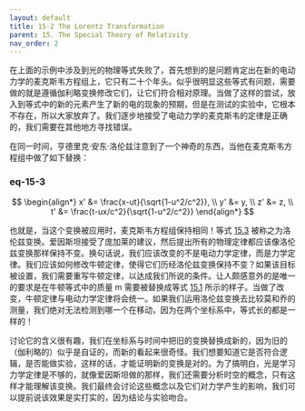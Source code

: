 ```yaml
---
layout: default
title: 15-2 The Lorentz Transformation
parent: 15. The Special Theory of Relativity
nav_order: 2
---
```

在上面的示例中涉及到光的物理等式失败了，首先想到的是问题肯定出在新的电动力学的麦克斯韦方程组上，它只有二十个年头。似乎很明显这些等式有问题，需要做的就是遵循伽利略变换修改它们，让它们符合相对原理。当做了这样的尝试，放入到等式中的新的元素产生了新的电的现象的预期，但是在测试的实验中，它根本不存在，所以大家放弃了。我们逐步地接受了电动力学的麦克斯韦的定律是正确的，我们需要在其他地方寻找错误。

在同一时间，亨德里克·安东·洛伦兹注意到了一个神奇的东西，当他在麦克斯韦方程组中做了如下替换：

### eq-15-3

$$
\begin{align*}
x' &= \frac{x-ut}{\sqrt{1-u^2/c^2}}, \\
y' &= y, \\
z' &= z, \\
t' &= \frac{t-ux/c^2}{\sqrt{1-u^2/c^2}}
\end{align*}
$$

也就是，当这个变换被应用时，麦克斯韦方程组保持相同！等式 [15.3]({{"/volume-1/15-the-special-theory-of-relativity/15-2-the-lorentz-transformation.html#eq-5-3"|relative_url}}) 被称之为洛伦兹变换。爱因斯坦接受了庞加莱的建议，然后提出所有的物理定律都应该像洛伦兹变换那样保持不变。换句话说，我们应该改变的不是电动力学定律，而是力学定律。我们应该如何修改牛顿定律，使得它们历经洛伦兹变换保持不变？如果该目标被设置，我们需要重写牛顿定律，以达成我们所说的条件。让人颇感意外的是唯一的要求是在牛顿等式中的质量 m 需要被替换成等式 [15.1]({{"/volume-1/15-the-special-theory-of-relativity/15-1-the-principle-of-relativity.html#eq-15-1"|relative_url}}) 所示的样子。当做了改变，牛顿定律与电动力学定律将会统一。如果我们运用洛伦兹变换去比较莫和乔的测量，我们绝对无法检测到哪一个在移动，因为在两个坐标系中，等式长的都是一样的！

讨论它的含义很有趣，我们在坐标系与时间中把旧的变换替换成新的，因为旧的（伽利略的）似乎是自证的，而新的看起来很奇怪。我们想要知道它是否符合逻辑，是否能做实验，这样的话，才能证明新的变换是对的。为了搞明白，光是学习力学定律是不够的，就像爱因斯坦做的那样，我们还需要分析时空的概念，只有这样才能理解该变换。我们最终会讨论这些概念以及它们对力学产生的影响，我们可以提前说该效果是实打实的，因为结论与实验吻合。
